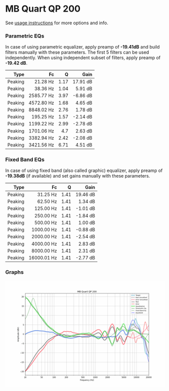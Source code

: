# MB Quart QP 200
See [usage instructions](https://github.com/jaakkopasanen/AutoEq#usage) for more options and info.

### Parametric EQs
In case of using parametric equalizer, apply preamp of **-19.41dB** and build filters manually
with these parameters. The first 5 filters can be used independently.
When using independent subset of filters, apply preamp of **-19.42 dB**.

| Type    | Fc         |    Q | Gain     |
|--------:|-----------:|-----:|---------:|
| Peaking | 21.28 Hz   | 1.17 | 17.91 dB |
| Peaking | 38.36 Hz   | 1.04 | 5.91 dB  |
| Peaking | 2585.77 Hz | 3.97 | -6.86 dB |
| Peaking | 4572.80 Hz | 1.68 | 4.65 dB  |
| Peaking | 8848.02 Hz | 2.76 | 1.78 dB  |
| Peaking | 195.25 Hz  | 1.57 | -2.14 dB |
| Peaking | 1199.22 Hz | 2.99 | -2.78 dB |
| Peaking | 1701.06 Hz | 4.7  | 2.63 dB  |
| Peaking | 3382.94 Hz | 2.42 | -2.08 dB |
| Peaking | 3421.56 Hz | 6.71 | 4.51 dB  |

### Fixed Band EQs
In case of using fixed band (also called graphic) equalizer, apply preamp of **-19.38dB**
(if available) and set gains manually with these parameters.

| Type    | Fc          |    Q | Gain     |
|--------:|------------:|-----:|---------:|
| Peaking | 31.25 Hz    | 1.41 | 19.46 dB |
| Peaking | 62.50 Hz    | 1.41 | 1.34 dB  |
| Peaking | 125.00 Hz   | 1.41 | -1.01 dB |
| Peaking | 250.00 Hz   | 1.41 | -1.84 dB |
| Peaking | 500.00 Hz   | 1.41 | 1.00 dB  |
| Peaking | 1000.00 Hz  | 1.41 | -0.88 dB |
| Peaking | 2000.00 Hz  | 1.41 | -2.54 dB |
| Peaking | 4000.00 Hz  | 1.41 | 2.83 dB  |
| Peaking | 8000.00 Hz  | 1.41 | 2.31 dB  |
| Peaking | 16000.01 Hz | 1.41 | -2.77 dB |

### Graphs
![](./MB%20Quart%20QP%20200.png)
